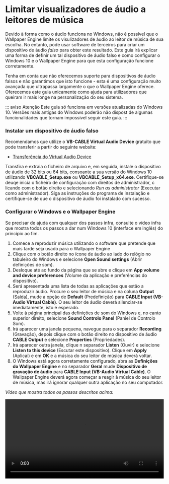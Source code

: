 # Limitar visualizadores de áudio a leitores de música

Devido à forma como o áudio funciona no Windows, não é possível que o Wallpaper Engine limite os visulizadores de áudio ao leitor de música de sua escolha. No entanto, pode usar software de terceiros para criar um dispositivo de áudio *falso* para obter este resultado. Este guia irá explicar uma forma de definir um tal dispositivo de áudio falso e como configurar o Windows 10 e o Wallpaper Engine para que esta configuração funcione corretamente.

Tenha em conta que não oferecemos suporte para dispositivos de áudio falsos e não garantimos que isto funcione - esta é uma configuração muito avançada que ultrapassa largamente o que o Wallpaper Engine oferece. Oferecemos este guia unicamente como ajuda para utilizadores que queiram ir mais longe na personalização do seu sistema.

::: aviso Atenção Este guia só funciona em versões atualizadas do Windows 10. Versões mais antigas do Windows poderão não dispost de algumas funcionalidades que tornam impossível seguir este guia.
:::

### Instalar um dispositivo de áudio falso

Recomendamos que utilize o **VB-CABLE Virtual Audio Device** gratuito que pode transferir a partir do seguinte website:

* [Transferência do Virtual Audio Device](https://www.vb-audio.com/Cable/)

Transfira e extraia o ficheiro de arquivo e, em seguida, instale o dispositivo de áudio de 32 bits ou 64 bits, consoante a sua versão do Windows 10 utilizando **VBCABLE_Setup.exe** ou **VBCABLE_Setup_x64.exe**. Certifique-se deuqe inicia o ficheiro de configuração com direitos de administrador, c licando com o botão direito e selecionando *Run as administrator* (Executar como administrador). Siga as instruções do programa de instalação e certifique-se de que o dispositivo de áudio foi instalado com sucesso.

### Configurar o Windows e o Wallpaper Engine

Se precisar de ajuda com qualquer dos passos infra, consulte o vídeo infra que mostra todos os passos a dar num Windows 10 (interface em inglês) do princípio ao fim.

1. Comece a reproduzir música utilizando o software que pretende que mais tarde seja usado para o Wallpaper Engine
2. Clique com o botão direito no ícone de áudio ao lado do relógio no tabuleiro do Windows e selecione **Open Sound settings** (Abrir definições de som).
3. Desloque até ao fundo da página que se abre e clique em **App volume and device preferences** (Volume da aplicação e preferências do dispositivo).
4. Será apresentada uma lista de todas as aplicações que estão a reproduzir áudio. Procure o seu leitor de música e na coluna **Output** (Saída), mude a opção de **Default** (Predefinição) para **CABLE Input (VB-Audio Virtual Cable)**. O seu leitor de áudio deverá silenciar-se imediatamente, isto é esperado.
5. Volte à página principal das definições de som do Windows e, no canto superior direito, selecione **Sound Controlo Panel** (Paniel de Controlo Som).
6. Irá aparecer uma janela pequena, navegue para o separador **Recording** (Gravação), depois clique com o botão direito no dispositivo de áudio **CABLE Output** e selecione **Properties** (Propriedades).
7. Irá aparecer outra janela, clique n separador **Listen** (Ouvir) e selecione **Listen to this device** (Escutar este dispositivo). Clique em **Apply** (Aplicai) e em **OK** e a música do seu leitor de música deverá voltar.
8. O Windows está agora corretamente configurado, abra as **Definições do Wallpaper Engine** e no separador **Geral** mude **Dispositivo de gravação de áudio** para **CABLE Input (VB-Audio Virtual Cable)**. O Wallpaper Engine deverá agora começar a reagir à música do seu leitor de música, mas irá ignorar qualquer outra aplicação no seu computador.

*Vídeo que mostra todos os passos descritos acima:*

<video width="100%" controls>
  <source src="/videos/audioinputdevice.mp4" type="video/mp4">
  O seu browser não suporta o tag vídeo.
</video>
